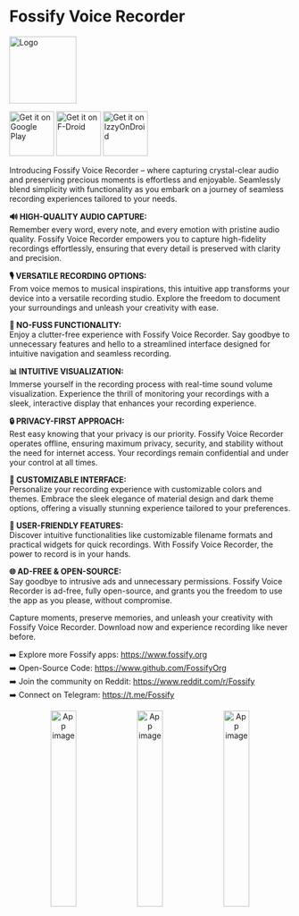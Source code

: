 # Fossify Voice Recorder

<img alt="Logo" src="graphics/icon.webp" width="120" />

<a href="https://play.google.com/store/apps/details?id=org.fossify.voicerecorder"><img alt='Get it on Google Play' src='https://play.google.com/intl/en_us/badges/static/images/badges/en_badge_web_generic.png' height=80/></a> <a href="https://f-droid.org/packages/org.fossify.voicerecorder/"><img src="https://fdroid.gitlab.io/artwork/badge/get-it-on-en.svg" alt="Get it on F-Droid" height=80/></a> <a href="https://apt.izzysoft.de/fdroid/index/apk/org.fossify.voicerecorder"><img src="https://gitlab.com/IzzyOnDroid/repo/-/raw/master/assets/IzzyOnDroid.png" alt="Get it on IzzyOnDroid" height=80/></a>

Introducing Fossify Voice Recorder – where capturing crystal-clear audio and preserving precious moments is effortless and enjoyable. Seamlessly blend
simplicity with functionality as you embark on a journey of seamless recording experiences tailored to your needs.

**🔊 HIGH-QUALITY AUDIO CAPTURE:**  
Remember every word, every note, and every emotion with pristine audio quality. Fossify Voice Recorder empowers you to capture high-fidelity recordings
effortlessly, ensuring that every detail is preserved with clarity and precision.

**🎙️ VERSATILE RECORDING OPTIONS:**  
From voice memos to musical inspirations, this intuitive app transforms your device into a versatile recording studio. Explore the freedom to document your
surroundings and unleash your creativity with ease.

**🚀 NO-FUSS FUNCTIONALITY:**  
Enjoy a clutter-free experience with Fossify Voice Recorder. Say goodbye to unnecessary features and hello to a streamlined interface designed for intuitive
navigation and seamless recording.

**📊 INTUITIVE VISUALIZATION:**  
Immerse yourself in the recording process with real-time sound volume visualization. Experience the thrill of monitoring your recordings with a sleek,
interactive display that enhances your recording experience.

**🔒 PRIVACY-FIRST APPROACH:**  
Rest easy knowing that your privacy is our priority. Fossify Voice Recorder operates offline, ensuring maximum privacy, security, and stability without the need
for internet access. Your recordings remain confidential and under your control at all times.

**🎨 CUSTOMIZABLE INTERFACE:**  
Personalize your recording experience with customizable colors and themes. Embrace the sleek elegance of material design and dark theme options, offering a
visually stunning experience tailored to your preferences.

**🤝 USER-FRIENDLY FEATURES:**  
Discover intuitive functionalities like customizable filename formats and practical widgets for quick recordings. With Fossify Voice Recorder, the power to
record is in your hands.

**🌐 AD-FREE & OPEN-SOURCE:**  
Say goodbye to intrusive ads and unnecessary permissions. Fossify Voice Recorder is ad-free, fully open-source, and grants you the freedom to use the app as you
please, without compromise.

Capture moments, preserve memories, and unleash your creativity with Fossify Voice Recorder. Download now and experience recording like never before.

➡️ Explore more Fossify apps: https://www.fossify.org<br>
➡️ Open-Source Code: https://www.github.com/FossifyOrg<br>
➡️ Join the community on Reddit: https://www.reddit.com/r/Fossify<br>
➡️ Connect on Telegram: https://t.me/Fossify

<div align="center">
<img alt="App image" src="fastlane/metadata/android/en-US/images/phoneScreenshots/1_en-US.png" width="30%">
<img alt="App image" src="fastlane/metadata/android/en-US/images/phoneScreenshots/2_en-US.png" width="30%">
<img alt="App image" src="fastlane/metadata/android/en-US/images/phoneScreenshots/3_en-US.png" width="30%">
</div>
